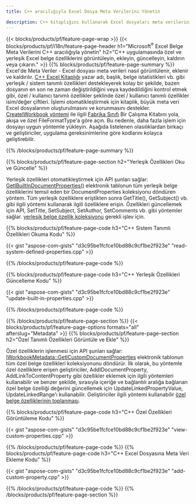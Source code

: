 ```yaml
---
title: C++ aracılığıyla Excel Dosya Meta Verilerini Yönetin

description: C++ kitaplığını kullanarak Excel dosyaları meta verilerini görüntüleyin, ekleyin, düzenleyin, kaldırın veya çıkarın
---
```

{{< blocks/products/pf/feature-page-wrap >}}
{{< blocks/products/pf/i18n/feature-page-header h1="Microsoft<sup>&reg;</sup> Excel Belge Meta Verilerini C++ aracılığıyla yönetin" h2="C++ uygulamasında özel ve yerleşik Excel belge özelliklerini görüntüleyin, ekleyin, güncelleyin, kaldırın veya çıkarın." >}}
{{% blocks/products/pf/feature-page-summary %}}
Excel'de Meta Veriler - Excel dosyası meta verileri nasıl görüntülenir, eklenir ve kaldırılır. [C++ Excel Kitaplığı](/cells/cpp/) yazar adı, başlık, belge istatistikleri vb. gibi yerleşik / sistem tanımlı özellikleri destekleyerek kolay bir şekilde, bazen dosyanın en son ne zaman değiştirildiğini veya kaydedildiğini kontrol etmek gibi, özel / kullanıcı tanımlı özellikler şeklinde özel / kullanıcı tanımlı özellikler isim/değer çiftleri. İşlemi otomatikleştirmek için kitaplık, büyük meta veri Excel dosyalarının oluşturulmasını ve korunmasını destekler. [CreateIWorkbook yöntemi](https://reference.aspose.com/cells/cpp/class/aspose.cells.factory#a93f7282b976d2a001d44198dedaceee8) ile ilgili [Fabrika Sınıfı](https://reference.aspose.com/cells/cpp/class/aspose.cells.factory) Bir Çalışma Kitabını yola, akışa ve özel FileFormatType'a göre açın. Bu nedenle, daha fazla işlem için dosyayı uygun yöntemle yükleyin. Aşağıda listelenen olasılıklardan birkaçı ve geliştiriciler, uygulama gereksinimlerine göre kodlarını kolayca geliştirebilir. 
 
{{% /blocks/products/pf/feature-page-summary %}}

{{% blocks/products/pf/feature-page-section h2="Yerleşik Özellikleri Oku ve Güncelle" %}}

Yerleşik özellikleri otomatikleştirmek için API şunları sağlar: [GetIBuiltInDocumentProperties()](https://reference.aspose.com/cells/cpp/class/aspose.cells.metadata.i_workbook_metadata) elektronik tablonun tüm yerleşik belge özelliklerini temsil eden bir DocumentProperties koleksiyonu döndüren yöntem. Tüm yerleşik özelliklere eriştikten sonra GetTitle(), GetSubject() vb. gibi ilgili yöntemi kullanarak ilgili özelliklere erişin. Özellikleri güncellemek için API, SetTitle, SetSubject, SetAuthor, SetComments vb. gibi yöntemler sağlar. [yerleşik belge özellik koleksiyonu](https://reference.aspose.com/cells/cpp/class/aspose.cells.properties.i_built_in_document_property_collection) gerekli işlev için.

{{% blocks/products/pf/feature-page-code h3="C++ Sistem Tanımlı Özellikleri Okuma Kodu" %}}

{{< gist "aspose-com-gists" "d3c95be1fcfce10bd88c9cf1be2f923e" "read-system-defined-properties.cpp" >}}

{{% /blocks/products/pf/feature-page-code %}}

{{% blocks/products/pf/feature-page-code h3="C++ Yerleşik Özellikleri Güncelleme Kodu" %}}

{{< gist "aspose-com-gists" "d3c95be1fcfce10bd88c9cf1be2f923e" "update-built-in-properties.cpp" >}}

{{% /blocks/products/pf/feature-page-code %}}


{{% /blocks/products/pf/feature-page-section %}}
{{< blocks/products/pf/feature-page-options formats="all" afterslug="Metadata" >}}
{{% blocks/products/pf/feature-page-section h2="Özel Tanımlı Özellikleri Görüntüle ve Ekle" %}}

Özel özelliklerin işlenmesi için API şunları sağlar: [IWorkbookMetadata::GetICustomDocumentProperties](https://reference.aspose.com/cells/cpp/class/aspose.cells.metadata.i_workbook_metadata#a69f0226813ce18c03ebc13b8ca691e79) elektronik tablonun tüm özel belge özellikleri koleksiyonunu döndürür. İlk olarak, bu yöntemle özel özelliklere erişen geliştiriciler, AddIDocumentProperty, AddLinkToContentProperty gibi özellikler eklemek için ilgili yöntemleri kullanabilir ve benzer şekilde, sırasıyla içeriğe ve bağlantılı aralığa bağlanan özel belge özelliği değerini güncellemek için UpdateLinkedPropertyValue, UpdateLinkedRange'ı kullanabilir. Geliştiriciler ilgili yöntemi kullanabilir [özel belge özelliklerinin toplanması](https://reference.aspose.com/cells/cpp/class/aspose.cells.properties.i_custom_document_property_collection).

{{% blocks/products/pf/feature-page-code h3="C++ Özel Özellikleri Görüntüleme Kodu" %}}

{{< gist "aspose-com-gists" "d3c95be1fcfce10bd88c9cf1be2f923e" "view-custom-properties.cpp" >}}

{{% /blocks/products/pf/feature-page-code %}}
{{% blocks/products/pf/feature-page-code h3="C++ Excel Dosyasına Meta Veri Ekleme Kodu" %}}

{{< gist "aspose-com-gists" "d3c95be1fcfce10bd88c9cf1be2f923e" "add-custom-property.cpp" >}}

{{% /blocks/products/pf/feature-page-code %}}
{{% /blocks/products/pf/feature-page-section %}}
